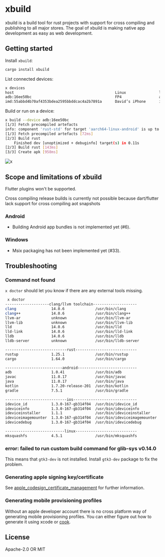 # xbuild
xbuild is a build tool for rust projects with support for cross compiling and publishing to all
major stores. The goal of xbuild is making native app development as easy as web development.

## Getting started
Install `xbuild`:
```sh
cargo install xbuild
```

List connected devices:
```sh
x devices
host                                              Linux               linux x64           Arch Linux 5.16.10-arch1-1
adb:16ee50bc                                      FP4                 android arm64       Android 11 (API 30)
imd:55abbd4b70af4353bdea2595bbddcac4a2b7891a      David’s iPhone      ios arm64           iPhone OS 15.3.1
```

Build or run on a device:
```sh
x build --device adb:16ee50bc
[1/3] Fetch precompiled artefacts
info: component 'rust-std' for target 'aarch64-linux-android' is up to date
[1/3] Fetch precompiled artefacts [72ms]
[2/3] Build rust
    Finished dev [unoptimized + debuginfo] target(s) in 0.11s
[2/3] Build rust [143ms]
[3/3] Create apk [958ms]
```

![x](https://user-images.githubusercontent.com/741807/162616805-30b48faa-84f0-4fec-851a-4c94fd35c6bd.png)

## Scope and limitations of xbuild
Flutter plugins won't be supported.

Cross compiling release builds is currently not possible because dart/flutter lack support for
cross compiling aot snapshots

### Android
 - Building Android app bundles is not implemented yet (#6).

### Windows
 - Msix packaging has not been implemented yet (#33).

## Troubleshooting

### Command not found
`x doctor` should let you know if there are any external tools missing.

```sh
 x doctor
--------------------clang/llvm toolchain--------------------
clang                14.0.6              /usr/bin/clang
clang++              14.0.6              /usr/bin/clang++
llvm-ar              unknown             /usr/bin/llvm-ar
llvm-lib             unknown             /usr/bin/llvm-lib
lld                  14.0.6              /usr/bin/lld
lld-link             14.0.6              /usr/bin/lld-link
lldb                 14.0.6              /usr/bin/lldb
lldb-server          unknown             /usr/bin/lldb-server

----------------------------rust----------------------------
rustup               1.25.1              /usr/bin/rustup
cargo                1.64.0              /usr/bin/cargo

--------------------------android---------------------------
adb                  1.0.41              /usr/bin/adb
javac                11.0.17             /usr/bin/javac
java                 11.0.17             /usr/bin/java
kotlin               1.7.20-release-201  /usr/bin/kotlin
gradle               7.5.1               /usr/bin/gradle

----------------------------ios-----------------------------
idevice_id           1.3.0-167-gb314f04  /usr/bin/idevice_id
ideviceinfo          1.3.0-167-gb314f04  /usr/bin/ideviceinfo
ideviceinstaller     1.1.1               /usr/bin/ideviceinstaller
ideviceimagemounter  1.3.0-167-gb314f04  /usr/bin/ideviceimagemounter
idevicedebug         1.3.0-167-gb314f04  /usr/bin/idevicedebug

---------------------------linux----------------------------
mksquashfs           4.5.1               /usr/bin/mksquashfs
```

### error: failed to run custom build command for glib-sys v0.14.0
This means that `gtk3-dev` is not installed. Install `gtk3-dev` package to fix the problem.

### Generating apple signing key/certificate
See [apple_codesign_certificate_management](https://github.com/indygreg/apple-platform-rs/blob/main/apple-codesign/docs/apple_codesign_certificate_management.rst) for further information.

### Generating mobile provisioning profiles
Without an apple developer account there is no cross platform way of generating mobile provisioning
profiles. You can either figure out how to generate it using xcode or [cook](https://github.com/n3d1117/cook).

## License
Apache-2.0 OR MIT
